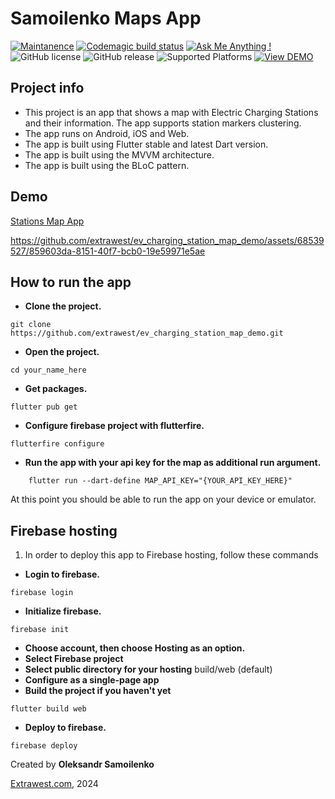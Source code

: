# Samoilenko Maps App

[![Maintanence](https://img.shields.io/badge/Maintenance-yes-blue.svg)]()
[![Codemagic build status](https://api.codemagic.io/apps/63905b4f2551810eda63638f/63905b4f2551810eda63638e/status_badge.svg)](https://codemagic.io/app/63fc69846e27169aa2005e16/build/6405abad783b638b2c4582ce)
[![Ask Me Anything !](https://img.shields.io/badge/Ask%20me-anything-1abc9c.svg)]()
![GitHub license](https://img.shields.io/github/license/Naereen/StrapDown.js.svg)
![GitHub release](https://img.shields.io/badge/release-v1.0.0-blue)
![Supported Platforms](https://img.shields.io/badge/Platform-Android%20|%20iOS%20|%20Web%20%20-blue.svg?logo=flutter)
[![View DEMO](https://img.shields.io/badge/VIEW-DEMO-lightgreen.svg)](https://maps-training-samoilenko.web.app/#/)

## Project info
- This project is an app that shows a map with Electric Charging Stations and their information. The app supports station markers clustering.
- The app runs on Android, iOS and Web.
- The app is built using Flutter stable and latest Dart version.
- The app is built using the MVVM architecture.
- The app is built using the BLoC pattern.

## Demo
[Stations Map App](https://maps-training-samoilenko.web.app/#/)


https://github.com/extrawest/ev_charging_station_map_demo/assets/68539527/859603da-8151-40f7-bcb0-19e59971e5ae



## How to run the app
- **Clone the project.**
```shell
git clone https://github.com/extrawest/ev_charging_station_map_demo.git
```
- **Open the project.**
```shell
cd your_name_here
```
- **Get packages.**
```shell
flutter pub get
```
- **Configure firebase project with flutterfire.**
```shell
flutterfire configure
```
- **Run the app with your api key for the map as additional run argument.**
```
    flutter run --dart-define MAP_API_KEY="{YOUR_API_KEY_HERE}"
```

At this point you should be able to run the app on your device or emulator.

## Firebase hosting

1. In order to deploy this app to Firebase hosting, follow these commands

- **Login to firebase.**
```shell
firebase login
```
- **Initialize firebase.**
```shell
firebase init
```
- **Choose account, then choose Hosting as an option.**
- **Select Firebase project**
- **Select public directory for your hosting**
  build/web (default)
- **Configure as a single-page app**
- **Build the project if you haven't yet**
```shell
flutter build web
```
- **Deploy to firebase.**
```shell
firebase deploy
```


Created by **Oleksandr Samoilenko**

[Extrawest.com](https://www.extrawest.com), 2024


